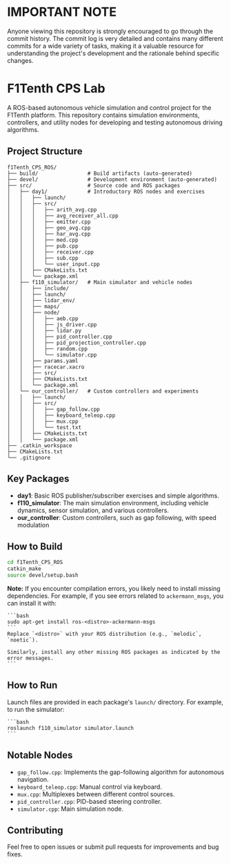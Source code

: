# IMPORTANT NOTE

Anyone viewing this repository is strongly encouraged to go through the commit history. The commit log is very detailed and contains many different commits for a wide variety of tasks, making it a valuable resource for understanding the project's development and the rationale behind specific changes.

# F1Tenth CPS Lab

A ROS-based autonomous vehicle simulation and control project for the F1Tenth platform. This repository contains simulation environments, controllers, and utility nodes for developing and testing autonomous driving algorithms.

## Project Structure

```
f1Tenth_CPS_ROS/
├── build/                # Build artifacts (auto-generated)
├── devel/                # Development environment (auto-generated)
├── src/                  # Source code and ROS packages
│   ├── day1/             # Introductory ROS nodes and exercises
│   │   ├── launch/
│   │   ├── src/
│   │   │   ├── arith_avg.cpp
│   │   │   ├── avg_receiver_all.cpp
│   │   │   ├── emitter.cpp
│   │   │   ├── geo_avg.cpp
│   │   │   ├── har_avg.cpp
│   │   │   ├── med.cpp
│   │   │   ├── pub.cpp
│   │   │   ├── receiver.cpp
│   │   │   ├── sub.cpp
│   │   │   └── user_input.cpp
│   │   ├── CMakeLists.txt
│   │   └── package.xml
│   ├── f110_simulator/   # Main simulator and vehicle nodes
│   │   ├── include/
│   │   ├── launch/
│   │   ├── lidar_env/
│   │   ├── maps/
│   │   ├── node/
│   │   │   ├── aeb.cpp
│   │   │   ├── js_driver.cpp
│   │   │   ├── lidar.py
│   │   │   ├── pid_controller.cpp
│   │   │   ├── pid_projection_controller.cpp
│   │   │   ├── random.cpp
│   │   │   └── simulator.cpp
│   │   ├── params.yaml
│   │   ├── racecar.xacro
│   │   ├── src/
│   │   ├── CMakeLists.txt
│   │   └── package.xml
│   └── our_controller/   # Custom controllers and experiments
│   │   ├── launch/
│   │   ├── src/
│   │   │   ├── gap_follow.cpp
│   │   │   ├── keyboard_teleop.cpp
│   │   │   ├── mux.cpp
│   │   │   └── test.txt
│   │   ├── CMakeLists.txt
│   │   └── package.xml
├── .catkin_workspace
├── CMakeLists.txt
└── .gitignore
```

## Key Packages

- **day1**: Basic ROS publisher/subscriber exercises and simple algorithms.
- **f110_simulator**: The main simulation environment, including vehicle dynamics, sensor simulation, and various controllers.
- **our_controller**: Custom controllers, such as gap following, with speed modulation

## How to Build

```bash
cd f1Tenth_CPS_ROS
catkin_make
source devel/setup.bash
```

**Note:**
If you encounter compilation errors, you likely need to install missing dependencies. For example, if you see errors related to `ackermann_msgs`, you can install it with:

    ```bash
    sudo apt-get install ros-<distro>-ackermann-msgs
    ```
    Replace `<distro>` with your ROS distribution (e.g., `melodic`, `noetic`).

    Similarly, install any other missing ROS packages as indicated by the error messages.
    ```

## How to Run

Launch files are provided in each package's `launch/` directory. For example, to run the simulator:

    ```bash
    roslaunch f110_simulator simulator.launch
    ```

## Notable Nodes

- `gap_follow.cpp`: Implements the gap-following algorithm for autonomous navigation.
- `keyboard_teleop.cpp`: Manual control via keyboard.
- `mux.cpp`: Multiplexes between different control sources.
- `pid_controller.cpp`: PID-based steering controller.
- `simulator.cpp`: Main simulation node.

## Contributing

Feel free to open issues or submit pull requests for improvements and bug fixes.
